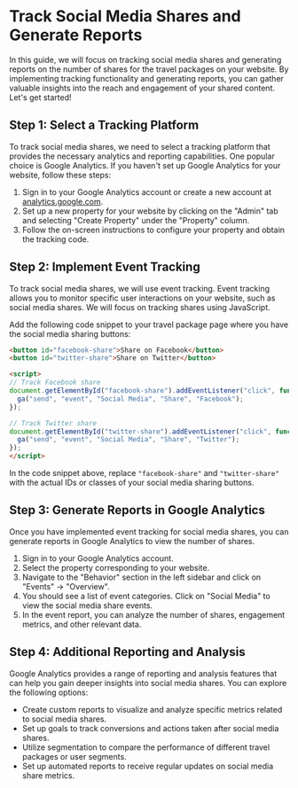 # Track Social Media Shares and Generate Reports

In this guide, we will focus on tracking social media shares and generating reports on the number of shares for the travel packages on your website. By implementing tracking functionality and generating reports, you can gather valuable insights into the reach and engagement of your shared content. Let's get started!

## Step 1: Select a Tracking Platform

To track social media shares, we need to select a tracking platform that provides the necessary analytics and reporting capabilities. One popular choice is Google Analytics. If you haven't set up Google Analytics for your website, follow these steps:

1. Sign in to your Google Analytics account or create a new account at [analytics.google.com](https://analytics.google.com).
2. Set up a new property for your website by clicking on the "Admin" tab and selecting "Create Property" under the "Property" column.
3. Follow the on-screen instructions to configure your property and obtain the tracking code.

## Step 2: Implement Event Tracking

To track social media shares, we will use event tracking. Event tracking allows you to monitor specific user interactions on your website, such as social media shares. We will focus on tracking shares using JavaScript.

Add the following code snippet to your travel package page where you have the social media sharing buttons:

```html
<button id="facebook-share">Share on Facebook</button>
<button id="twitter-share">Share on Twitter</button>

<script>
// Track Facebook share
document.getElementById("facebook-share").addEventListener("click", function() {
  ga("send", "event", "Social Media", "Share", "Facebook");
});

// Track Twitter share
document.getElementById("twitter-share").addEventListener("click", function() {
  ga("send", "event", "Social Media", "Share", "Twitter");
});
</script>
```

In the code snippet above, replace `"facebook-share"` and `"twitter-share"` with the actual IDs or classes of your social media sharing buttons.

## Step 3: Generate Reports in Google Analytics

Once you have implemented event tracking for social media shares, you can generate reports in Google Analytics to view the number of shares.

1. Sign in to your Google Analytics account.
2. Select the property corresponding to your website.
3. Navigate to the "Behavior" section in the left sidebar and click on "Events" -> "Overview".
4. You should see a list of event categories. Click on "Social Media" to view the social media share events.
5. In the event report, you can analyze the number of shares, engagement metrics, and other relevant data.

## Step 4: Additional Reporting and Analysis

Google Analytics provides a range of reporting and analysis features that can help you gain deeper insights into social media shares. You can explore the following options:

- Create custom reports to visualize and analyze specific metrics related to social media shares.
- Set up goals to track conversions and actions taken after social media shares.
- Utilize segmentation to compare the performance of different travel packages or user segments.
- Set up automated reports to receive regular updates on social media share metrics.

